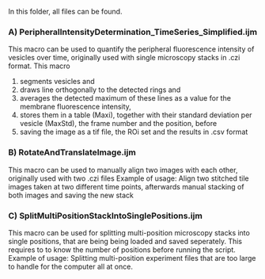 In this folder, all files can be found.

### A) PeripheralIntensityDetermination_TimeSeries_Simplified.ijm
  This macro can be used to quantify the peripheral fluorescence intensity of vesicles over time, originally used with single microscopy stacks in .czi format.
This macro 
  1. segments vesicles and 
  2. draws line orthogonally to the detected rings and 
  3. averages the detected maximum of these lines as a value for the membrane fluorescence intensity, 
  4. stores them in a table (Maxi), together with their standard deviation per vesicle (MaxStd), the frame number and the position, before
  5. saving the image as a tif file, the ROi set and the results in .csv format

### B) RotateAndTranslateImage.ijm
This macro can be used to manually align two images with each other, originally used with two .czi files
Example of usage: Align two stitched tile images taken at two different time points, afterwards manual stacking of both images and saving the new stack

### C) SplitMultiPositionStackIntoSinglePositions.ijm
This macro can be used for splitting multi-position microscopy stacks into single positions, that are being being loaded and saved seperately.
This requires to to know the number of positions before running the script.
Example of usage: Splitting multi-position experiment files that are too large to handle for the computer all at once.
